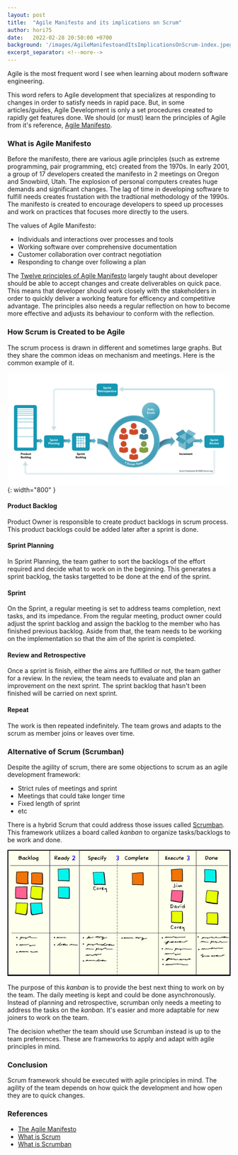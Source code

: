 ```yaml
---
layout: post
title:  "Agile Manifesto and its implications on Scrum"
author: hori75
date:   2022-02-28 20:50:00 +0700
background: '/images/AgileManifestoandItsImplicationsOnScrum-index.jpeg'
excerpt_separator: <!--more-->
---
```

Agile is the most frequent word I see when learning about modern software engineering.
<!--more-->
This word refers to Agile development that specializes at responding to changes in order to satisfy needs in rapid pace.
But, in some articles/guides, Agile Development is only a set procedures created to rapidly get features done.
We should (or must) learn the principles of Agile from it's reference, [Agile Manifesto](https://agilemanifesto.org/). 

### What is Agile Manifesto

Before the manifesto, there are various agile principles (such as extreme programming, pair programming, etc) created from the 1970s.
In early 2001, a group of 17 developers created the manifesto in 2 meetings on Oregon and Snowbird, Utah.
The explosion of personal computers creates huge demands and significant changes.
The lag of time in developing software to fulfill needs creates frustation with the tradtional methodology of the 1990s. 
The manifesto is created to encourage developers to speed up processes and work on practices that focuses more directly to the users.

The values of Agile Manifesto:
- Individuals and interactions over processes and tools
- Working software over comprehensive documentation
- Customer collaboration over contract negotiation
- Responding to change over following a plan

The [Twelve principles of Agile Manifesto](https://agilemanifesto.org/principles.html) largely taught about developer should be 
able to accept changes and create deliverables on quick pace. This means that developer should work closely with the stakeholders
in order to quickly deliver a working feature for efficency and competitive advantage. The principles also needs a regular 
reflection on how to become more effective and adjusts its behaviour to conform with the reflection.

### How Scrum is Created to be Agile

The scrum process is drawn in different and sometimes large graphs.
But they share the common ideas on mechanism and meetings.
Here is the common example of it.

![Scrum Process](/images/scrumorg-scrum-framework-3000.png){: width="800" }

#### Product Backlog

Product Owner is responsible to create product backlogs in scrum process. 
This product backlogs could be added later after a sprint is done.

#### Sprint Planning

In Sprint Planning, the team gather to sort the backlogs of the effort required and decide what to work on in the beginning.
This generates a sprint backlog, the tasks targetted to be done at the end of the sprint.

#### Sprint

On the Sprint, a regular meeting is set to address teams completion, next tasks, and its impedance.
From the regular meeting, product owner could adjust the sprint backlog and assign the backlog to the member who has finished previous backlog.
Aside from that, the team needs to be working on the implementation so that the aim of the sprint is completed.

#### Review and Retrospective

Once a sprint is finish, either the aims are fulfilled or not, the team gather for a review.
In the review, the team needs to evaluate and plan an improvement on the next sprint.
The sprint backlog that hasn't been finished will be carried on next sprint.

#### Repeat

The work is then repeated indefinitely. The team grows and adapts to the scrum as member joins or leaves over time.

### Alternative of Scrum (Scrumban)

Despite the agility of scrum, there are some objections to scrum as an agile development framework:

- Strict rules of meetings and sprint
- Meetings that could take longer time
- Fixed length of sprint
- etc

There is a hybrid Scrum that could address those issues called [Scrumban](https://www.agilealliance.org/scrumban/).
This framework utilizes a board called *kanban* to organize tasks/backlogs to be work and done.

![Scrumban's kanban](/images/scrumban-kanban.jpg)

The purpose of this *kanban* is to provide the best next thing to work on by the team.
The daily meeting is kept and could be done asynchronously.
Instead of planning and retrospective, scrumban only needs a meeting to address the tasks on the *kanban*.
It's easier and more adaptable for new joiners to work on the team.

The decision whether the team should use Scrumban instead is up to the team preferences.
These are frameworks to apply and adapt with agile principles in mind.

### Conclusion

Scrum framework should be executed with agile principles in mind.
The agility of the team depends on how quick the development and how open they are to quick changes.

### References

- [The Agile Manifesto](https://agilemanifesto.org/)
- [What is Scrum](https://www.scrum.org/resources/what-is-scrum)
- [What is Scrumban](https://www.agilealliance.org/scrumban/)
